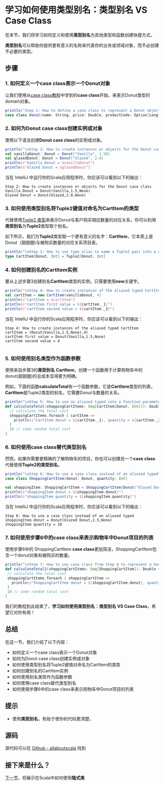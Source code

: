 # 学习如何使用类型别名：类型别名 VS Case Class

在本节，我们将学习如何定义和使用**类型别名**为其他类型和函数创建快捷方式。

**类型别名**可以帮助你提供更有意义的名称来代表你的业务或领域对象，而不必创建不必要的类型。

## 步骤

### 1. 如何定义一个case class表示一个Donut对象

让我们使用从[case class教程](4_7.md)中学到的**case class**开始，来表示Donut类型的domain对象。

```scala
println("Step 1: How to define a case class to represent a Donut object")
case class Donut(name: String, price: Double, productCode: Option[Long] = None)

```


### 2. 如何为Donut case class创建实例或对象

使用以下语法创建**Donut case class**的实例或对象。

```scala
println("\nStep 2: How to create instances or objects for the Donut case class")
val vanillaDonut: Donut = Donut("Vanilla", 1.50)
val glazedDonut: Donut = Donut("Glazed", 2.0)
println(s"Vanilla Donut = $vanillaDonut")
println(s"Glazed Donut = $glazedDonut")

```

当在 IntelliJ 中运行你的Scala应用程序时，你应该可以看到以下的输出：

```
Step 2: How to create instances or objects for the Donut case class
Vanilla Donut = Donut(Vanilla,1.5,None)
Glazed Donut = Donut(Glazed,2.0,None)

```

### 3. 如何使用类型别名将Tuple2键值对命名为CartItem的类型

代替使用[Tuple2 类型](2_11.md)来表示Donut与客户购买相应数量的对应关系，你可以利用**类型别名**为**Tuple2**类型取个别名。

如下所示，我们为**Tuple2**类型取一个更有意义的名字：**CartItem**，它本质上是Donut（甜甜圈)与被购买数量的对应关系项目表。

```scala
println("\nStep 3: How to use type alias to name a Tuple2 pair into a domain type called CartItem")
type CartItem[Donut, Int] = Tuple2[Donut, Int]

```
 
### 4. 如何创建别名的CartItem实例

要从上述步骤3创建别名**CartItem**类型的实例，只需要使用**new**关键字。

```scala
println("\nStep 4: How to create instances of the aliased typed CartItem")
val cartItem = new CartItem(vanillaDonut, 4)
println(s"cartItem = $cartItem")
println(s"cartItem first value = ${cartItem._1}")
println(s"cartItem second value = ${cartItem._2}")


```

当在 IntelliJ 中运行你的Scala应用程序时，你应该可以看到以下的输出：

```
Step 4: How to create instances of the aliased typed CartItem
cartItem = (Donut(Vanilla,1.5,None),4)
cartItem first value = Donut(Vanilla,1.5,None)
cartItem second value = 4


```

### 5. 如何使用别名类型作为函数参数

使用来自步骤3的**类型别名** **CartItem**，创建一个函数用于计算购物车中的donut(甜甜圈)的总成本显得更为明确。

例如，下面的函数**calculateTotal**有一个函数参数，它是**CartItem**类型的列表，**CartItem**是Tuple2类型的别名，它需要Donut与数量的关系。

```scala
println("\nStep 5: How to use an aliased typed into a function parameter")
def calculateTotal(shoppingCartItems: Seq[CartItem[Donut, Int]]): Double = {
  // calculate the total cost
  shoppingCartItems.foreach { cartItem =>
    println(s"CartItem donut = ${cartItem._1}, quantity = ${cartItem._2}")
  }
  10 // some random total cost
}

```

### 6. 如何使用case class替代类型别名

然而，如果你需要更精确的了解购物车的项目，你也可以创建另一个**case class**代替使用**Tuple2的类型别名**。

```scala
println("\nStep 6: How to use a case class instead of an aliased typed")
case class ShoppingCartItem(donut: Donut, quantity: Int)

val shoppingItem: ShoppingCartItem = ShoppingCartItem(Donut("Glazed Donut", 2.50), 10)
println(s"shoppingItem donut = ${shoppingItem.donut}")
println(s"shoppingItem quantity = ${shoppingItem.quantity}")


```

当在 IntelliJ 中运行你的Scala应用程序时，你应该可以看到以下的输出：

```
Step 6: How to use a case class instead of an aliased typed
shoppingItem donut = Donut(Glazed Donut,2.5,None)
shoppingItem quantity = 10

```

### 7. 如何使用步骤6中的case class来表示购物车中Donut项目的列表

使用步骤6中的 ShoppingCartItem **case class**更加简洁，ShoppingCartItem包含一个donut对象和被购买的数量。

```scala
println("\nStep 7: How to use case class from Step 6 to represent a Sequence of Donut items in a shopping cart")
def calculateTotal2(shoppingCartItems: Seq[ShoppingCartItem]): Double = {
 // calculate the total cost
 shoppingCartItems.foreach { shoppingCartItem =>
   println(s"ShoppingCartItem donut = ${shoppingCartItem.donut}, quantity = ${shoppingCartItem.quantity}")
 }
 10 // some random total cost
}

```

我们的教程到此结束了，**学习如何使用类型别名：类型别名 VS Case Class**，希望它对你有用！
 
## 总结

在这一节，我们介绍了以下内容：

- 如何定义一个case class表示一个Donut对象
- 如何为Donut case class创建实例或对象
- 如何使用类型别名将Tuple2键值对命名为CartItem的类型
- 如何创建别名的CartItem实例
- 如何使用别名类型作为函数参数
- 如何使用case class替代类型别名
- 如何使用步骤6中的case class来表示购物车中Donut项目的列表

## 提示

- 使用**类型别名**，有助于使你的代码更清楚。

## 源码

源代码可以在 [Github - allaboutscala](https://github.com/nadimbahadoor/allaboutscala) 找到

 
## 接下来是什么？

[下一节](4_9.md)，将展示在Scala中如何使用**隐式类**

